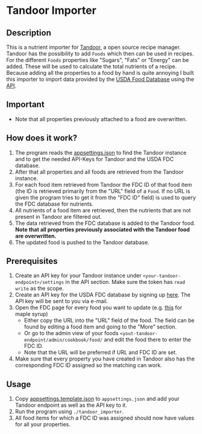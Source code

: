 # Tandoor Importer

## Description
This is a nutrient importer for [Tandoor](https://tandoor.dev/), a open source recipe manager.
Tandoor has the possibility to add `Foods` which then can be used in recipes. For the different `Foods` properties like "Sugars", "Fats" or "Energy" can be added. 
These will be used to calculate the total nutrients of a recipe.
Because adding all the properties to a food by hand is quite annoying I built this importer to import data provided by the [USDA Food Database](https://fdc.nal.usda.gov/fdc-app.html#/food-search?query=&type=Foundation) using the [API](https://fdc.nal.usda.gov/api-spec/fdc_api.html).

## Important
- Note that all properties previously attached to a food are overwritten.

## How does it work?
1. The program reads the [appsettings.json](./appsettings.template.json) to find the Tandoor instance and to get the needed API-Keys for Tandoor and the USDA FDC database.
2. After that all properties and all foods are retrieved from the Tandoor instance.
3. For each food item retrieved from Tandoor the FDC ID of that food item (the ID is retrieved primarily from the "URL" field of a `Food`. If no URL is given the program tries to get it from the "FDC ID" field) is used to query the FDC database for nutrients.
4. All nutrients of a food item are retrieved, then the nutrients that are not present in Tandoor are filtered out.
5. The data retrieved from the FDC database is added to the Tandoor food. **Note that all properties previously associated with the Tandoor food are overwritten.**
6. The updated food is pushed to the Tandoor database.

## Prerequisites
1. Create an API key for your Tandoor instance under `<your-tandoor-endpoint>/settings` in the API section. Make sure the token has `read write` as the scope.
2. Create an API key for the USDA FDC database by signing up [here](https://fdc.nal.usda.gov/api-key-signup.html). The API key will be sent to you via e-mail.
3. Open the FDC page for every food you want to update (e.g. [this](https://fdc.nal.usda.gov/fdc-app.html#/food-details/169661/nutrients) for maple syrup) 
   - Either copy the URL into the "URL" field of the food. The field can be found by editing a food item and going to the "More" section.
   - Or go to the admin view of your foods `<yout-tandoor-endpoint/admin/cookbook/food/` and edit the food there to enter the FDC ID.
   - Note that the URL will be preferred if URL and FDC ID are set.
4. Make sure that every property you have created in Tandoor also has the corresponding FDC ID assigned so the matching can work.

## Usage
1. Copy [appsettings.template.json](./appsettings.template.json) to `appsettings.json` and add your Tandoor endpoint as well as the API key to it.
2. Run the program using `./tandoor_importer`.
3. All food items for which a FDC ID was assigned should now have values for all your properties.
